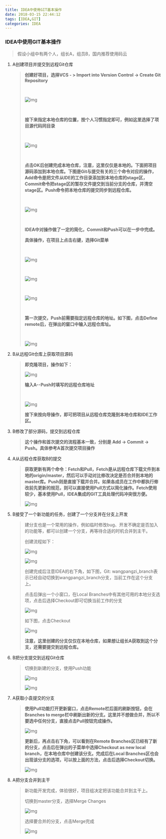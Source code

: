 ```yaml
---
title: IDEA中使用GIT基本操作
date: 2018-03-15 22:44:12
tags: [IDEA,GIT]
categories: IDEA
---
```


### IDEA中使用GIT基本操作

> 假设小组中有两个人，组长A，组员B，国内推荐使用码云

1. A创建项目并提交到远程Git仓库

   > **创建好项目，选择VCS - > Import into Version Control -> Create Git Repository**
   >
   > ​
   >
   > ![img](https://img-blog.csdn.net/20160912161234797)
   >
   > ​
   >
   > **接下来指定本地仓库的位置，按个人习惯指定即可，例如这里选择了项目源代码同目录**
   >
   > ​
   >
   > ![img](https://img-blog.csdn.net/20160912161334752)
   >
   > ​
   >
   > **点击OK后创建完成本地仓库，注意，这里仅仅是本地的。下面把项目源码添加到本地仓库。下图是Git与提交有关的三个命令对应的操作，Add命令是把文件从IDE的工作目录添加到本地仓库的stage区，Commit命令把stage区的暂存文件提交到当前分支的仓库，并清空stage区。Push命令把本地仓库的提交同步到远程仓库。**
   >
   > ​
   >
   > ![img](https://img-blog.csdn.net/20160912164147415)
   >
   > ​
   >
   > **IDEA中对操作做了一定的简化，Commit和Push可以在一步中完成。**
   >
   > **具体操作，在项目上点击右键，选择Git菜单**
   >
   > ​
   >
   > ![img](https://img-blog.csdn.net/20160912165901032)	
   >
   > ​
   >
   > ![img](https://img-blog.csdn.net/20160912165911954)
   >
   > ​
   >
   > ![img](https://img-blog.csdn.net/20160912165921938)
   >
   > ​
   >
   > **第一次提交，Push前需要指定远程仓库的地址。如下图，点击Define remote后，在弹出的窗口中输入远程仓库址。**
   >
   > ​
   >
   > ![img](https://img-blog.csdn.net/20160912165942829)

2. B从远程Git仓库上获取项目源码

   > **即克隆项目，操作如下：**
   >
   > ![img](https://img-blog.csdn.net/20160912170148207)
   >
   > **输入A--Push时填写的远程仓库地址**
   >
   > ​
   >
   > ![img](https://img-blog.csdn.net/20160912170214880)
   >
   > **接下来按向导操作，即可把项目从远程仓库克隆到本地仓库和IDE工作区。**

3. B修改了部分源码，提交到远程仓库

   > **这个操作和首次提交的流程基本一致，分别是 Add -> Commit -> Push。具体参考A首次提交项目操作**

4. A从远程仓库获取B的提交

   > **获取更新有两个命令：Fetch和Pull，Fetch是从远程仓库下载文件到本地的origin/master，然后可以手动对比修改决定是否合并到本地的master库。Push则是直接下载并合并。如果各成员在工作中都执行修改前先更新的规范，则可以直接使用Pull方式以简化操作。Fetch使用较少，基本使用Pull，IDEA集成的GIT工具处理代码冲突很方便。**
   >
   > ![img](https://img-blog.csdn.net/20160912170628933)

5. B接受了一个新功能的任务，创建了一个分支并在分支上开发

   > 建分支也是一个常用的操作，例如临时修改bug、开发不确定是否加入的功能等，都可以创建一个分支，再等待合适的时机合并到主干。
   >
   > 创建流程如下：
   >
   > ![img](https://img-blog.csdn.net/20160912171844429)
   >
   > ![img](https://img-blog.csdn.net/20160912171858663)
   >
   > 创建完成后注意IDEA的右下角，如下图，Git: wangpangzi_branch表示已经自动切换到wangpangzi_branch分支，当前工作在这个分支上。
   >
   > 点击后弹出一个小窗口，在Local Branches中有其他可用的本地分支选项，点击后选择Checkout即可切换当前工作的分支
   >
   > ![img](https://img-blog.csdn.net/20160912173123122)
   >
   > 如下图，点击Checkout
   >
   > ![img](https://img-blog.csdn.net/20160912173307202)
   >
   > **注意，这里创建的分支仅仅在本地仓库，如果想让组长A获取到这个分支，还需要提交到远程仓库。**

6. B把分支提交到远程Git仓库

   > 切换到新建的分支，使用Push功能
   >
   > ![img](https://img-blog.csdn.net/20160912173718844)
   >
   > ![img](https://img-blog.csdn.net/20160912174243815)

7. A获取小袁提交的分支

   > **使用Pull功能打开更新窗口，点击Remote栏后面的刷新按钮，会在Branches to merge栏中刷新出新的分支。这里并不想做合并，所以不要选中任何分支，直接点击Pull按钮完成操作。**
   >
   > ![img](https://img-blog.csdn.net/20160912174329143)
   >
   > **更新后，再点击右下角，可以看到在Remote Branches区已经有了新的分支，点击后在弹出的子菜单中选择Checkout as new local branch，在本地仓库中创建该分支。完成后在Local Branches区也会出现该分支的选项，可以按上面的方法，点击后选择Checkout切换。**
   >
   > ![img](https://img-blog.csdn.net/20160912174729488)

8. A把分支合并到主干

   > 新功能开发完成，体验很好，项目组决定把该功能合并到主干上。
   >
   > 切换到master分支，选择Merge Changes
   >
   > ![img](https://img-blog.csdn.net/20160912175201306)
   >
   > 选择要合并的分支，点击Merge完成
   >
   > ![img](https://img-blog.csdn.net/20160912175359903)

